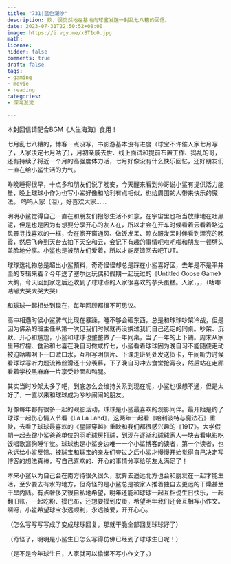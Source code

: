 ```yaml
---
title: "731|蓝色潮汐" 
description: 欸，很突然地在基地向球宝发送一封乱七八糟的回信。
date: 2023-07-31T22:50:52+08:00  
image: https://i.vgy.me/xBT1o0.jpg 
math: 
license: 
hidden: false
comments: true
draft: false
tags:
- gaming
- movie
- reading
categories:
- 深海淤泥

---
```


本封回信请配合BGM《人生海海》食用！

七月乱七八糟的，博客一点没写，书影游基本没有进度（球宝不许催人家七月写了，人家决定七月咕了），月初亲戚去世、线上面试和提前布置工作、捣乱的哥，还有持续了将近一个月的高强度体力活，七月好像没有什么快乐回忆，还好朋友们一直在给小鲨生活的力气。

昨晚睡得很早，十点多和朋友们说了晚安，今天醒来看到帅哥说小鲨有提供活力能量，晚上球球小作为也写小鲨好像和哈利有点相似，也给周围的人带来快乐的魔法。
呜呜人家（泪），好喜欢大家……

明明小鲨觉得自己一直在和朋友们抱怨生活不如意，在宇宙里也相当放肆地在吐黑泥，但是也是因为有想要分享开心的友人在，所以才会在开车时候看着云看着路边风景寻找喜欢的一框，会在家开窗通风、做饭发呆、晾衣服发呆时候看到漂亮的晚霞，然后飞奔到天台去拍下天空和云，会记下有趣的事情吧啦吧啦和朋友一顿劈头盖脸地分享。小鲨也是被朋友们爱着，所以才能反馈回去吧TUT。

球球选礼物总是超出小鲨预料，奇奇怪怪却总是踩在小鲨喜好区，去年是不是平井坚的专辑来着？今年送了塞尔达玩偶和假期一起玩过的《Untitled Goose Game》大鹅，今天回到家之后还收到了球球点的人家很喜欢的芋头蛋糕。人家，，，（咕嘟咕嘟大哭大哭大哭）

和球球一起相处到现在，每年回顾都很不可思议。

高中相遇时侯小鲨脾气比现在暴躁，睡不够会砸东西，总是和球球吵架冷战，但是因为佛系的班主任从第一次见我们时候就再没换过我们自己选定的同桌。吵架、沉默、开心和尴尬，小鲨和球球也整整做了一年同桌，当了一年的上下铺。周末从家里带柠檬、食盐和七喜在晚自习做咸柠七，小鲨看着球球因为晚自习不能随便走动被迫咕嘟咽下一口漱口水，互相写明信片、下课走班到处发送贺卡，午间听力时候看球球写听力题流畅丝滑还十分羡慕，下了晚自习冲去食堂抢宵夜，然后站在走廊看着学校黑麻麻一片享受炒面和鸭腿。

其实当时吵架太多了吧，到底怎么会维持关系到现在呢，小鲨也很想不通，但是太好了，一直以来和球球成为吵吵闹闹的朋友。

好像每年都有很多一起的观影活动，球球是小鲨最喜欢的观影同伴。最开始是约了球球一起伤心情人节看《La La Land》，这两年一起看《哈利波特与魔法石》重映，去看了球球最喜欢的《星际穿越》重映和我们都很感兴趣的《1917》。大学假期一起去蹭小鲨爸爸单位的羽毛球房打球，到现在逐渐和球球家人一块去看电影吃饭唱歌遛狗睡午觉。球球也是小鲨身边唯一一个小鲨博客的读者，第一个读者，也永远给小鲨反馈。被球宝和球宝的亲友们夸过之后小鲨才慢慢开始觉得自己决定写博客的想法真棒，写自己喜欢的、开心的事情分享给朋友太满足了！

本来小鲨以为自己会在南方待很久很久，就算去遥远北方也会和朋友在一起才能生活，至少要去有水的地方，但奇怪的是小鲨总是被家人推着独自去更远的干燥甚至干旱内陆。有点奢侈又很自私地希望，明年还能和球球一起互相说生日快乐，一起翻旧账，一起吃粉、摸巴布，还想要摸到皮蛋，希望明年我们还会互相写小作文。啊呀，小鲨希望球宝永远顺利，永远被爱，开开心心。

（怎么写写写写成了变成球球回复，那就干脆全部回复球球好了）

（奇怪了，明明是小鲨生日怎么写得仿佛已经到了球球生日呢！）

（是不是今年球生日，人家就可以偷懒不写小作文了。）

